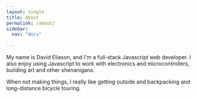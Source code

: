 ```yaml
---
layout: single
title: About
permalink: /about/
sidebar:
  nav: "docs"
  
---
```


My name is David Eliason, and I'm a full-stack Javascript web developer. I also enjoy using Javascript to work with electronics and microcontrollers, building art and other shenanigans.

When not making things, I really like getting outside and backpacking and long-distance bicycle touring.